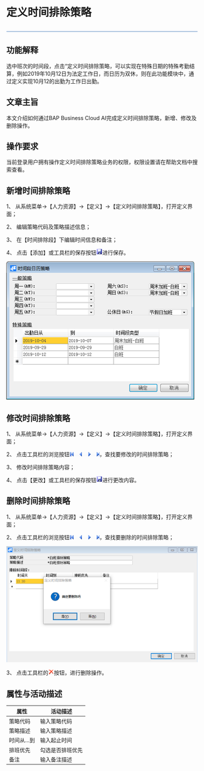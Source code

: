 # 定义时间排除策略 

![img](zsk_rlzy_dy/common/headLine.png) 

## 功能解释 

选中班次的时间段，点击“定义时间排除策略，可以实现在特殊日期的特殊考勤结算，例如2019年10月12日为法定工作日，而日历为双休，则在此功能模块中，通过定义实现10月12的出勤为工作日出勤。

 

## 文章主旨 

本文介绍如何通过BAP Business Cloud AI完成定义时间排除策略，新增、修改及删除操作。

## 操作要求 

当前登录用户拥有操作定义时间排除策略业务的权限，权限设置请在帮助文档中搜索查看。

## 新增时间排除策略 

1、 从系统菜单->【人力资源】->【定义】->【定义时间排除策略】，打开定义界面；

2、 编辑策略代码及策略描述信息；

3、 在【时间排除段】下编辑时间信息和备注；

4、 点击【添加】或工具栏的保存按钮![img](zsk_rlzy_dy/common/保存.png )进行保存。

![img](zsk_rlzy_dy/a1.png)

## 修改时间排除策略 

1、 从系统菜单->【人力资源】->【定义】->【定义时间排除策略】，打开定义界面；

2、 点击工具栏的浏览按钮![img](zsk_rlzy_dy/common/翻页.png )，查找要修改的时间排除策略；

3、 修改时间排除策略内容；

4、 点击【更改】或工具栏的保存按钮![img](zsk_rlzy_dy/common/保存.png)进行更改内容。

## 删除时间排除策略 
1、 从系统菜单->【人力资源】->【定义】->【定义时间排除策略】，打开定义界面；

2、 点击工具栏的浏览按钮![img](zsk_rlzy_dy/common/翻页.png )，查找要删除的时间排除策略；

![img](zsk_rlzy_dy/a2.png)

3、 点击工具栏的![img](zsk_rlzy_dy/common/删除.png)按钮，进行删除操作。

## 属性与活动描述 

| **属性**  | **活动描述**     |
| --------- | ---------------- |
| 策略代码  | 输入策略代码     |
| 策略描述  | 输入策略描述     |
| 时间从…到 | 输入起止时间     |
| 排班优先  | 勾选是否排班优先 |
| 备注      | 输入备注描述     |

 
